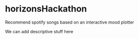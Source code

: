 # horizonsHackathon
Recommend spotify songs based on an interactive mood plotter

We can add descriptive stuff here
